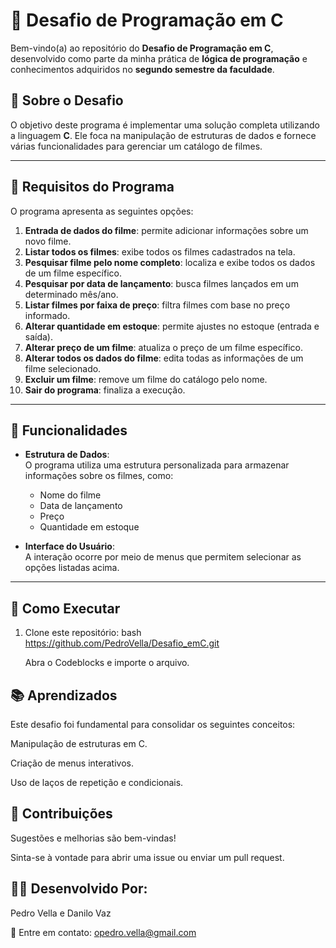 # 🎥 Desafio de Programação em C

Bem-vindo(a) ao repositório do **Desafio de Programação em C**, desenvolvido como parte da minha prática de **lógica de programação** e conhecimentos adquiridos no **segundo semestre da faculdade**.

## 📝 Sobre o Desafio

O objetivo deste programa é implementar uma solução completa utilizando a linguagem **C**. Ele foca na manipulação de estruturas de dados e fornece várias funcionalidades para gerenciar um catálogo de filmes.

---

## 🎯 Requisitos do Programa

O programa apresenta as seguintes opções:

1. **Entrada de dados do filme**: permite adicionar informações sobre um novo filme.  
2. **Listar todos os filmes**: exibe todos os filmes cadastrados na tela.  
3. **Pesquisar filme pelo nome completo**: localiza e exibe todos os dados de um filme específico.  
4. **Pesquisar por data de lançamento**: busca filmes lançados em um determinado mês/ano.  
5. **Listar filmes por faixa de preço**: filtra filmes com base no preço informado.  
6. **Alterar quantidade em estoque**: permite ajustes no estoque (entrada e saída).  
7. **Alterar preço de um filme**: atualiza o preço de um filme específico.  
8. **Alterar todos os dados do filme**: edita todas as informações de um filme selecionado.  
9. **Excluir um filme**: remove um filme do catálogo pelo nome.  
10. **Sair do programa**: finaliza a execução.

---

## 🚀 Funcionalidades

- **Estrutura de Dados**:  
  O programa utiliza uma estrutura personalizada para armazenar informações sobre os filmes, como:  
  - Nome do filme  
  - Data de lançamento  
  - Preço  
  - Quantidade em estoque  

- **Interface do Usuário**:  
  A interação ocorre por meio de menus que permitem selecionar as opções listadas acima.

---

## 📂 Como Executar

1. Clone este repositório:
 bash
   https://github.com/PedroVella/Desafio_emC.git

   Abra o Codeblocks e importe o arquivo.

## 📚 Aprendizados
Este desafio foi fundamental para consolidar os seguintes conceitos:

Manipulação de estruturas em C.

Criação de menus interativos.

Uso de laços de repetição e condicionais.

## 🤝 Contribuições
Sugestões e melhorias são bem-vindas!

Sinta-se à vontade para abrir uma issue ou enviar um pull request.

## 👨‍💻 Desenvolvido Por:
Pedro Vella e Danilo Vaz

📧 Entre em contato: opedro.vella@gmail.com

